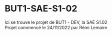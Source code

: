 # BUT1-SAE-S1-02
Ici se trouve le projet de BUT1 - DEV, la SAE S1.02  
Projet commencé le 24/11/2022 par Rémi Lemaire